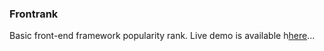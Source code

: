 ### Frontrank

Basic front-end framework popularity rank. Live demo is available h[here](https://github.com/mysticatea/npm-run-all#readme)...
